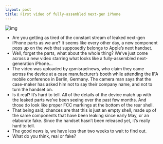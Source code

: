 ```yaml
---
layout: post
title: First video of fully-assembled next-gen iPhone
---
```

![img](http://media.idownloadblog.com/wp-content/uploads/2012/09/iphone-5-video.png)
* Are you getting as tired of the constant stream of leaked next-gen iPhone parts as we are? It seems like every other day, a new component pops up on the web that supposedly belongs to Apple’s next handset.
* Well, forget the parts, what about the whole thing? We’ve just come across a new video starring what looks like a fully-assembled next-generation iPhone…
* The video was uploaded by gsmisraelnews, who claim they came across the device at a case manufacturer’s booth while attending the IFA mobile conference in Berlin, Germany. The camera man says that the case-maker has asked him not to say their company name, and not to turn the handset on.
* Is it real? It’s hard to tell. All of the details of the device match up with the leaked parts we’ve been seeing over the past few months. And those do look like proper FCC markings at the bottom of the rear shell.
* That being said, chances are that this is just an empty shell, made up of the same components that have been leaking since early May, or an elaborate fake. Since the handset hasn’t been released yet, it’s really hard to tell.
* The good news is, we have less than two weeks to wait to find out.
* What do you think, real or fake?

